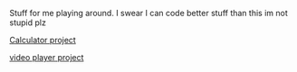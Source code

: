 Stuff for me playing around. I swear I can code better stuff than this im not stupid plz

[Calculator project](https://jazza-231.github.io/Testing-shit/Calc/)

[video player project](https://jazza-231.github.io/Testing-shit/Video%20player/)

